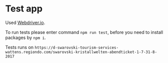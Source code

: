 # Test app

Used [Webdriver.io](https://webdriver.io/).

To run tests please enter command `npm run test`, before you need to install packages by `npm i`.

Tests runs on `https://d-swarovski-tourism-services-wattens.regiondo.com/swarovski-kristallwelten-abendticket-1-7-31-8-2017`
